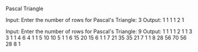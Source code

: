 Pascal Triangle

Input:
Enter the number of rows for Pascal's Triangle: 3
Output:
  1 
 1 1 
1 2 1


Input:
Enter the number of rows for Pascal's Triangle: 9
Output:
        1 
       1 1 
      1 2 1 
     1 3 3 1 
    1 4 6 4 1 
   1 5 10 10 5 1 
  1 6 15 20 15 6 1 
 1 7 21 35 35 21 7 1 
1 8 28 56 70 56 28 8 1 
